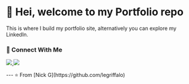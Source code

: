 # 👋 Hei, welcome to my Portfolio repo

This is where I build my portfolio site, alternatively you can explore my LinkedIn.

### 🤝 Connect With Me
<p align="left">
<a href="https://www.linkedin.com/in/nick-griffiths-7b139198/">
  <img src="https://img.shields.io/badge/LinkedIn-0077B5?style=for-the-badge&logo=linkedin&logoColor=white"/>
</a>


<a href="https://legriffalo.github.io/Portfolio-site/">
  <img src="https://img.shields.io/badge/visit-site?style=for-the-badge&logoColor=blue"/>
</a>


</p>
---
⭐️ From [Nick G](https://github.com/legriffalo)

